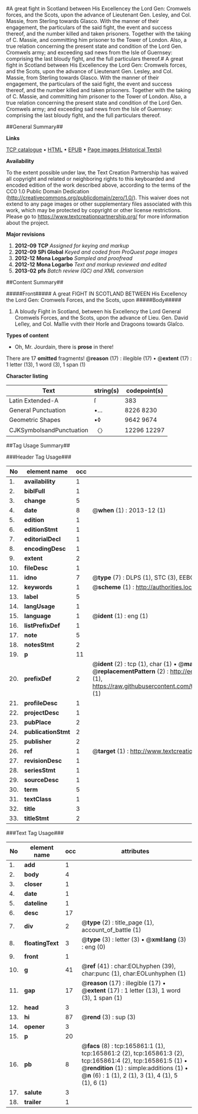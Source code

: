 #A great fight in Scotland between His Excellencey the Lord Gen: Cromwels forces, and the Scots, upon the advance of Lieutenant Gen. Lesley, and Col. Massie, from Sterling towards Glasco. With the manner of their engagement, the particulars of the said fight, the event and success thereof, and the number killed and taken prisoners. Together with the taking of C. Massie, and committing him prisoner to the Tower of London. Also, a true relation concerning the present state and condition of the Lord Gen. Cromwels army; and exceeding sad news from the Isle of Guernsey: comprising the last bloudy fight, and the full particulars thereof.#
A great fight in Scotland between His Excellencey the Lord Gen: Cromwels forces, and the Scots, upon the advance of Lieutenant Gen. Lesley, and Col. Massie, from Sterling towards Glasco. With the manner of their engagement, the particulars of the said fight, the event and success thereof, and the number killed and taken prisoners. Together with the taking of C. Massie, and committing him prisoner to the Tower of London. Also, a true relation concerning the present state and condition of the Lord Gen. Cromwels army; and exceeding sad news from the Isle of Guernsey: comprising the last bloudy fight, and the full particulars thereof.

##General Summary##

**Links**

[TCP catalogue](http://www.ota.ox.ac.uk/tcp/)  • 
[HTML](http://tei.it.ox.ac.uk/tcp/Texts-HTML/free/A85/A85595.html)  • 
[EPUB](http://tei.it.ox.ac.uk/tcp/Texts-EPUB/free/A85/A85595.epub) • 
[Page images (Historical Texts)](https://historicaltexts.jisc.ac.uk/eebo-99862665e)

**Availability**

To the extent possible under law, the Text Creation Partnership has waived all copyright and related or neighboring rights to this keyboarded and encoded edition of the work described above, according to the terms of the CC0 1.0 Public Domain Dedication (http://creativecommons.org/publicdomain/zero/1.0/). This waiver does not extend to any page images or other supplementary files associated with this work, which may be protected by copyright or other license restrictions. Please go to https://www.textcreationpartnership.org/ for more information about the project.

**Major revisions**

1. __2012-09__ __TCP__ *Assigned for keying and markup*
1. __2012-09__ __SPi Global__ *Keyed and coded from ProQuest page images*
1. __2012-12__ __Mona Logarbo__ *Sampled and proofread*
1. __2012-12__ __Mona Logarbo__ *Text and markup reviewed and edited*
1. __2013-02__ __pfs__ *Batch review (QC) and XML conversion*

##Content Summary##

#####Front#####
A great FIGHT IN SCOTLAND BETWEEN His Excellency the Lord Gen: Cromwels Forces, and the Scots, upon 
#####Body#####

1. A bloudy Fight in Scotland, between his Excellency the Lord General Cromwels Forces, and the Scots, upon the advance of Lieu. Gen. David Leſley, and Col. Maſſie vvith their Horſe and Dragoons towards Glaſco.

**Types of content**

  * Oh, Mr. Jourdain, there is **prose** in there!

There are 17 **omitted** fragments! 
 @__reason__ (17) : illegible (17)  •  @__extent__ (17) : 1 letter (13), 1 word (3), 1 span (1)

**Character listing**


|Text|string(s)|codepoint(s)|
|---|---|---|
|Latin Extended-A|ſ|383|
|General Punctuation|•…|8226 8230|
|Geometric Shapes|▪◊|9642 9674|
|CJKSymbolsandPunctuation|〈〉|12296 12297|

##Tag Usage Summary##

###Header Tag Usage###

|No|element name|occ|attributes|
|---|---|---|---|
|1.|__availability__|1||
|2.|__biblFull__|1||
|3.|__change__|5||
|4.|__date__|8| @__when__ (1) : 2013-12 (1)|
|5.|__edition__|1||
|6.|__editionStmt__|1||
|7.|__editorialDecl__|1||
|8.|__encodingDesc__|1||
|9.|__extent__|2||
|10.|__fileDesc__|1||
|11.|__idno__|7| @__type__ (7) : DLPS (1), STC (3), EEBO-CITATION (1), PROQUEST (1), VID (1)|
|12.|__keywords__|1| @__scheme__ (1) : http://authorities.loc.gov/ (1)|
|13.|__label__|5||
|14.|__langUsage__|1||
|15.|__language__|1| @__ident__ (1) : eng (1)|
|16.|__listPrefixDef__|1||
|17.|__note__|5||
|18.|__notesStmt__|2||
|19.|__p__|11||
|20.|__prefixDef__|2| @__ident__ (2) : tcp (1), char (1)  •  @__matchPattern__ (2) : ([0-9\-]+):([0-9IVX]+) (1), (.+) (1)  •  @__replacementPattern__ (2) : http://eebo.chadwyck.com/downloadtiff?vid=$1&page=$2 (1), https://raw.githubusercontent.com/textcreationpartnership/Texts/master/tcpchars.xml#$1 (1)|
|21.|__profileDesc__|1||
|22.|__projectDesc__|1||
|23.|__pubPlace__|2||
|24.|__publicationStmt__|2||
|25.|__publisher__|2||
|26.|__ref__|1| @__target__ (1) : http://www.textcreationpartnership.org/docs/. (1)|
|27.|__revisionDesc__|1||
|28.|__seriesStmt__|1||
|29.|__sourceDesc__|1||
|30.|__term__|5||
|31.|__textClass__|1||
|32.|__title__|3||
|33.|__titleStmt__|2||


###Text Tag Usage###

|No|element name|occ|attributes|
|---|---|---|---|
|1.|__add__|1||
|2.|__body__|4||
|3.|__closer__|1||
|4.|__date__|1||
|5.|__dateline__|1||
|6.|__desc__|17||
|7.|__div__|2| @__type__ (2) : title_page (1), account_of_battle (1)|
|8.|__floatingText__|3| @__type__ (3) : letter (3)  •  @__xml:lang__ (3) : eng (0)|
|9.|__front__|1||
|10.|__g__|41| @__ref__ (41) : char:EOLhyphen (39), char:punc (1), char:EOLunhyphen (1)|
|11.|__gap__|17| @__reason__ (17) : illegible (17)  •  @__extent__ (17) : 1 letter (13), 1 word (3), 1 span (1)|
|12.|__head__|3||
|13.|__hi__|87| @__rend__ (3) : sup (3)|
|14.|__opener__|3||
|15.|__p__|20||
|16.|__pb__|8| @__facs__ (8) : tcp:165861:1 (1), tcp:165861:2 (2), tcp:165861:3 (2), tcp:165861:4 (2), tcp:165861:5 (1)  •  @__rendition__ (1) : simple:additions (1)  •  @__n__ (6) : 1 (1), 2 (1), 3 (1), 4 (1), 5 (1), 6 (1)|
|17.|__salute__|3||
|18.|__trailer__|1||
